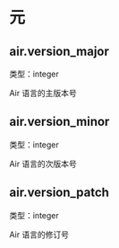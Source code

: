 # 元

## air.version_major

类型：integer

Air 语言的主版本号

## air.version_minor

类型：integer

Air 语言的次版本号

## air.version_patch

类型：integer

Air 语言的修订号
